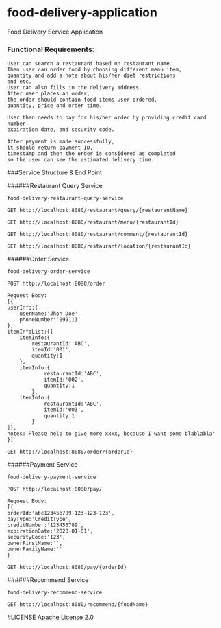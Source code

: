 # food-delivery-application
Food Delivery Service Application

### Functional Requirements:
```
User can search a restaurant based on restaurant name. 
Then user can order food by choosing different menu item,
quantity and add a note about his/her diet restrictions 
and etc. 
User can also fills in the delivery address. 
After user places an order, 
the order should contain food items user ordered, 
quantity, price and order time.

User then needs to pay for his/her order by providing credit card number, 
expiration date, and security code. 

After payment is made successfully, 
it should return payment ID, 
timestamp and then the order is considered as completed 
so the user can see the estimated delivery time.
```

###Service Structure & End Point

######Restaurant Query Service

`food-delivery-restaurant-query-service`

```text Query Restaurant Detail By Restaurant Name 
GET http://localhost:8080/restaurant/query/{restaurantName}
```

```text Query Restaurant Menu
GET http://localhost:8080/restaurant/menu/{restaurantId}
```

```text Query Restaurant Comment
GET http://localhost:8080/restaurant/comment/{restaurantId}
```

```text Query Restaurant Location
GET http://localhost:8080/restaurant/location/{restaurantId}
```

######Order Service

`food-delivery-order-service`

```text Client Order Food
POST http://localhost:8080/order

Request Body:
[{
userInfo:{
    userName:'Jhon Doe'
    phoneNumber:'999111'
},
itemInfoList:{[
    itemInfo:{
        restaurantId:'ABC',
        itemId:'001',
        quantity:1
    },
    itemInfo:{
            restaurantId:'ABC',
            itemId:'002',
            quantity:1
        },
    itemInfo:{
            restaurantId:'ABC',
            itemId:'003',
            quantity:1
        }
]},
notes:'Please help to give more xxxx, because I want some blablabla'
}]
```

```text Client Order Status
GET http://localhost:8080/order/{orderId}
```

######Payment Service

`food-delivery-payment-service`

```text Client Pay Order
POST http://localhost:8080/pay/

Request Body:
[{
orderId:'abc123456789-123-123-123',
payType:'CreditType',
creditNumber:'123456789',
expirationDate:'2020-01-01',
securityCode:'123',
ownerFirstName:'',
ownerFamilyName:''
}]
```

```text Query Order Payment Status
GET http://localhost:8080/pay/{orderId}
```

######Recommend Service

`food-delivery-recommend-service`
```text User Food Recommend 
GET http://localhost:8080/recommend/{foodName}
```

#LICENSE
[Apache License 2.0](https://github.com/icyhins/food-delivery-service-application/blob/master/LICENSE "Apache License 2.0")